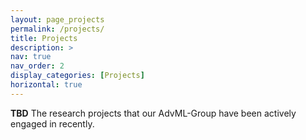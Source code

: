 ```yaml
---
layout: page_projects
permalink: /projects/
title: Projects
description: >
nav: true
nav_order: 2
display_categories: [Projects]
horizontal: true
---
```


<b>TBD</b> The research projects that our AdvML-Group have been actively engaged in recently.

